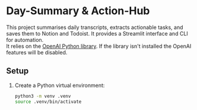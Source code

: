 # Day-Summary & Action-Hub

This project summarises daily transcripts, extracts actionable tasks, and saves them to Notion and Todoist. It provides a Streamlit interface and CLI for automation.  
It relies on the [OpenAI Python library](https://github.com/openai/openai-python). If the library isn't installed the OpenAI features will be disabled.

## Setup
1. Create a Python virtual environment:
   ```bash
   python3 -m venv .venv
   source .venv/bin/activate